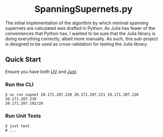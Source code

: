 <h1 align="center">SpanningSupernets.py</h1>

The initial implementation of the algorithm by which minimal spanning supernets are calculated was drafted in Python.  As Julia has fewer of the conveniences that Python has, I wanted to be sure that the Julia library is doing everything correctly, albeit more manually.  As such, this sub-project is designed to be used as cross-validation for testing the Julia library.

## Quick Start

Ensure you have both [UV](https://github.com/astral-sh/uv) and [Just](https://github.com/casey/just).

### Run the CLI

```commandline
$ uv run supnet 20.171.207.220 20.171.207.211 20.171.207.226 20.171.207.239
20.171.207.192/26
```

### Run Unit Tests

```commandline
$ just test
# ...
```
